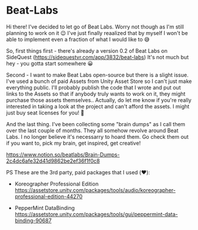 # Beat-Labs

Hi there! I've decided to let go of Beat Labs. Worry not though as I'm still planning to work on it 😉 I've just finally reaalized that by myself I won't be able to implement even a fraction of what I would like to 😅

So, first things first - there's already a version 0.2 of Beat Labs on SideQuest (https://sidequestvr.com/app/3832/beat-labs) It's not much but hey - you gotta start somewhere 😀

Second - I want to make Beat Labs open-source but there is a slight issue. I've used a bunch of paid Assets from Unity Asset Store so I can't just make everything public. I'll probably publish the code that I wrote and put out links to the Assets so that if anybody truly wants to work on it, they might purchase those assets themselves.. Actually, do let me know if you're really interested in taking a look at the project and can't afford the assets. I might just buy seat licenses for you! 🤘

And the last thing. I've been collecting some "brain dumps" as I call them over the last couple of months. They all somehow revolve around Beat Labs. I no longer believe it's necessarry to hoard them. Go check them out if you want to, pick my brain, get inspired, get creative!

https://www.notion.so/beatlabs/Brain-Dumps-2c4dc6afe32d41d9862be2ef36f1f0c8

PS These are the 3rd party, paid packages that I used (❤️):

- Koreographer Professional Edition
  https://assetstore.unity.com/packages/tools/audio/koreographer-professional-edition-44270
 
- PepperMint DataBinding
  https://assetstore.unity.com/packages/tools/gui/peppermint-data-binding-90687
